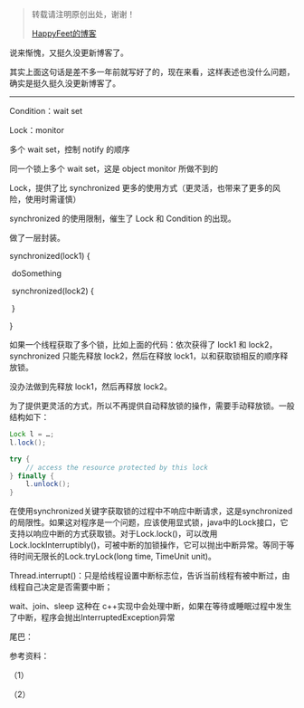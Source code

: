 > 转载请注明原创出处，谢谢！
>
> [HappyFeet的博客](https://blog.csdn.net/haihui_yang)

说来惭愧，又挺久没更新博客了。

其实上面这句话是差不多一年前就写好了的，现在来看，这样表述也没什么问题，确实是挺久挺久没更新博客了。



---



Condition：wait set

Lock：monitor

多个 wait set，控制 notify 的顺序

同一个锁上多个 wait set，这是 object monitor 所做不到的

Lock，提供了比 synchronized 更多的使用方式（更灵活，也带来了更多的风险，使用时需谨慎）

synchronized 的使用限制，催生了 Lock 和 Condition 的出现。

做了一层封装。



synchronized(lock1) {



​	doSomething



​	synchronized(lock2) {



​	}



}



如果一个线程获取了多个锁，比如上面的代码：依次获得了 lock1 和 lock2，synchronized 只能先释放 lock2，然后在释放 lock1，以和获取锁相反的顺序释放锁。

没办法做到先释放 lock1，然后再释放 lock2。



为了提供更灵活的方式，所以不再提供自动释放锁的操作，需要手动释放锁。一般结构如下：

```java
Lock l = …;
l.lock();

try {
	// access the resource protected by this lock
} finally {
	l.unlock();
}
```



在使用synchronized关键字获取锁的过程中不响应中断请求，这是synchronized的局限性。如果这对程序是一个问题，应该使用显式锁，java中的Lock接口，它支持以响应中断的方式获取锁。对于Lock.lock()，可以改用Lock.lockInterruptibly()，可被中断的加锁操作，它可以抛出中断异常。等同于等待时间无限长的Lock.tryLock(long time, TimeUnit unit)。



Thread.interrupt()：只是给线程设置中断标志位，告诉当前线程有被中断过，由线程自己决定是否需要中断；

wait、join、sleep 这种在 c++实现中会处理中断，如果在等待或睡眠过程中发生了中断，程序会抛出InterruptedException异常



尾巴：



参考资料：

（1）

（2）